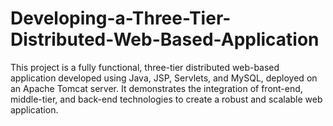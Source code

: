 # Developing-a-Three-Tier-Distributed-Web-Based-Application
This project is a fully functional, three-tier distributed web-based application developed using Java, JSP, Servlets, and MySQL, deployed on an Apache Tomcat server. It demonstrates the integration of front-end, middle-tier, and back-end technologies to create a robust and scalable web application.

